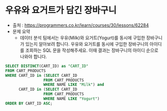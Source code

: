 # 우유와 요거트가 담긴 장바구니

- 출처 : https://programmers.co.kr/learn/courses/30/lessons/62284
- 문제 요약 
  - 데이터 분석 팀에서는 우유(Milk)와 요거트(Yogurt)를 동시에 구입한 장바구니가 있는지 알아보려 합니다. 우유와 요거트를 동시에 구입한 장바구니의 아이디를 조회하는 SQL 문을 작성해주세요. 이때 결과는 장바구니의 아이디 순으로 나와야 합니다.
```sql
SELECT DISTINCT(CART_ID) as "CART_ID"
FROM CART_PRODUCTS
WHERE CART_ID in (SELECT CART_ID
                 FROM CART_PRODUCTS
                 WHERE NAME LIKE "Milk") and
      CART_ID in (SELECT CART_ID
                 FROM CART_PRODUCTS
                 WHERE NAME LIKE "Yogurt")
ORDER BY CART_ID ASC;
```
